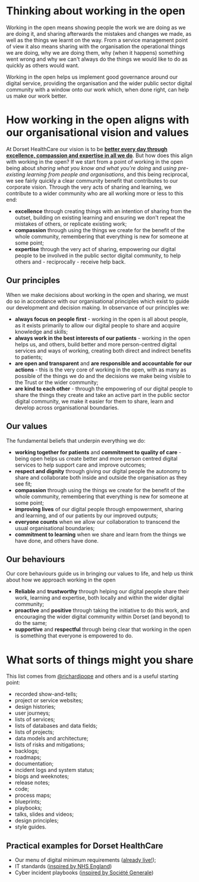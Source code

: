 # Thinking about working in the open

Working in the open means showing people the work we are doing as we are doing it, and sharing afterwards the mistakes and changes we made, as well as the things we learnt on the way. From a service management point of view it also means sharing with the organisation the operational things we are doing, why we are doing them, why (when it happens) something went wrong and why we can't always do the things we would like to do as quickly as others would want.

Working in the open helps us implement good governance around our digital service, providing the organisation and the wider public sector digital community with a window onto our work which, when done right, can help us make our work better.

# How working in the open aligns with our organisational vision and values

At Dorset HealthCare our vision is to be [**better every day through excellence, compassion and expertise in all we do**](https://www.dorsethealthcare.nhs.uk/about-us/vision-and-values-behaviours). But how does this align with working in the open? If we start from a point of working in the open being about *sharing what you know and what you're doing* and *using pre-existing learning from people and organisations*, and this being reciprocal, we see fairly quickly a clear community benefit that contributes to our corporate vision. Through the very acts of sharing and learning, we contribute to a wider community who are all working more or less to this end:

* **excellence** through creating things with an intention of sharing from the outset, building on existing learning and ensuring we don't repeat the mistakes of others, or replicate existing work;
* **compassion** through using the things we create for the benefit of the whole community, remembering that everything is new for someone at some point;
* **expertise** through the very act of sharing, empowering our digital people to be involved in the public sector digital community, to help others and - reciprocally - receive help back.

## Our principles
When we make decisions about working in the open and sharing, we must do so in accordance with our organisational principles which exist to guide our development and decision making. In observance of our principles we:

* **always focus on people first** - working in the open is all about people, as it exists primarily to allow our digital people to share and acquire knowledge and skills;
* **always work in the best interests of our patients** - working in the open helps us, and others, build better and more person-centred digital services and ways of working, creating both direct and indirect benefits to patients;
* **are open and transparent** and **are responsible and accountable for our actions** - this is the very core of working in the open, with as many as possible of the things we do and the decisions we make being visible to the Trust or the wider community;
* **are kind to each other** - through the empowering of our digital people to share the things they create and take an active part in the public sector digital community, we make it easier for them to share, learn and develop across organisational boundaries.

## Our values
The fundamental beliefs that underpin everything we do:

* **working together for patients** and **commitment to quality of care** - being open helps us create better and more person centred digital services to help support care and improve outcomes;
* **respect and dignity** through giving our digital people the autonomy to share and collaborate both inside and outside the organisation as they see fit;
* **compassion** through using the things we create for the benefit of the whole community, remembering that everything is new for someone at some point;
* **improving lives** of our digital people through empowerment, sharing and learning, and of our patients by our improved outputs;
* **everyone counts** when we allow our collaboration to transcend the usual organisational boundaries;
* **commitment to learning** when we share and learn from the things we have done, and others have done.

## Our behaviours
Our core behaviours guide us in bringing our values to life, and help us think about how we approach working in the open

* **Reliable** and **trustworthy** through helping our digital people share their work, learning and expertise, both locally and within the wider digital community;
* **proactive** and **positive** through taking the initiative to do this work, and encouraging the wider digital community within Dorset (and beyond) to do the same;
* **supportive** and **respectful** through being clear that working in the open is something that everyone is empowered to do.

# What sorts of things might you share
This list comes from [@richardjpope](https://twitter.com/richardjpope/status/1483084823476543492) and others and is a useful starting point:

* recorded show-and-tells;
* project or service websites;
* design histories;
* user journeys;
* lists of services;
* lists of databases and data fields;
* lists of projects;
* data models and architecture;
* lists of risks and mitigations;
* backlogs;
* roadmaps;
* documentation;
* incident logs and system status;
* blogs and weeknotes;
* release notes;
* code;
* process maps;
* blueprints;
* playbooks;
* talks, slides and videos;
* design principles;
* style guides.

## Practical examples for Dorset HealthCare

* Our menu of digital minimum requirements ([already live!](https://digitaldhc.github.io/digital-minimum-requirements));
* IT standards ([inspired by NHS England](https://nhsengland.github.io/it-standards/#/))
* Cyber incident playbooks ([inspired by Société Generale](https://github.com/certsocietegenerale/IRM))